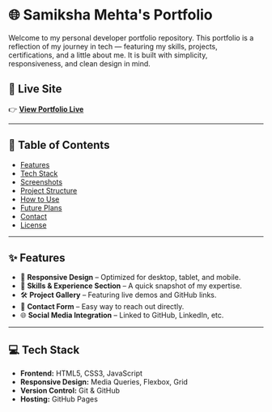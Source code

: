 # 🌐 Samiksha Mehta's Portfolio

Welcome to my personal developer portfolio repository. This portfolio is a reflection of my journey in tech — featuring my skills, projects, certifications, and a little about me. It is built with simplicity, responsiveness, and clean design in mind.

## 🔗 Live Site

👉 **[View Portfolio Live](https://samiksha-data-impact-site.lovable.app/)**

---

## 📌 Table of Contents

- [Features](#-features)
- [Tech Stack](#-tech-stack)
- [Screenshots](#-screenshots)
- [Project Structure](#-project-structure)
- [How to Use](#-how-to-use)
- [Future Plans](#-future-plans)
- [Contact](#-contact)
- [License](#-license)

---

## ✨ Features

- 📱 **Responsive Design** – Optimized for desktop, tablet, and mobile.
- 🧠 **Skills & Experience Section** – A quick snapshot of my expertise.
- 🛠️ **Project Gallery** – Featuring live demos and GitHub links.
- 💬 **Contact Form** – Easy way to reach out directly.
- 🌐 **Social Media Integration** – Linked to GitHub, LinkedIn, etc.

---

## 💻 Tech Stack

- **Frontend:** HTML5, CSS3, JavaScript
- **Responsive Design:** Media Queries, Flexbox, Grid
- **Version Control:** Git & GitHub
- **Hosting:** GitHub Pages


